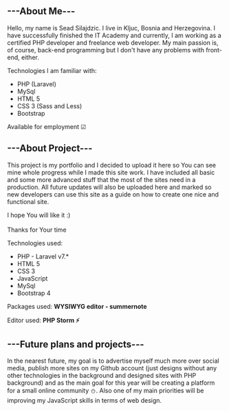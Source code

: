 <h2>---About Me---</h2>
Hello,
my name is Sead Silajdzic. I live in Kljuc, Bosnia and Herzegovina. I have successfully finished the IT Academy and currently, I am working as a certified PHP developer and freelance web developer. My main passion is, of course, back-end programming but I don't have any problems with front-end, either.

Technologies I am familiar with:
<ul>
<li>PHP (Laravel)</li>
<li>MySql</li>
<li>HTML 5</li>
<li>CSS 3 (Sass and Less)</li>
<li>Bootstrap</li>
</ul>

Available for employment ☑


<h2>---About Project---</h2>
This project is my portfolio and I decided to upload it here so You can see mine whole progress while I made this site work. I have included all basic and some more advanced stuff that the most of the sites need in a production. All future updates will also be uploaded here and marked so new developers can use this site as a guide on how to create one nice and functional site.

I hope You will like it :) <br> <br>
Thanks for Your time

Technologies used:
<ul> 
<li>PHP - Laravel v7.*</li>
<li>HTML 5</li>
<li>CSS 3</li>
<li>JavaScript</li>
<li>MySql</li>
<li>Bootstrap 4</li>
</ul>

Packages used: 
<strong>WYSIWYG editor - summernote</strong>

Editor used:
<strong>PHP Storm ⚡</strong>

<h2>---Future plans and projects---</h2>
In the nearest future, my goal is to advertise myself much more over social media, publish more sites on my Github account (just designs without any other technologies in the background and designed sites with PHP background) and as the main goal for this year will be creating a platform for a small online community ⛄.
Also one of my main priorities will be improving my JavaScript skills in terms of web design.

